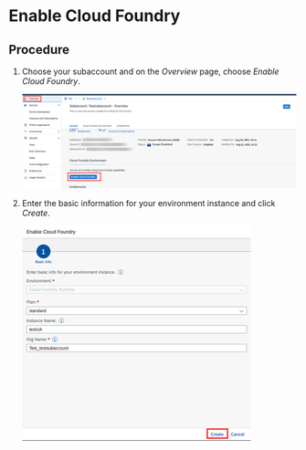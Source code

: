 <!-- loiocf0d5d28f43645118d20b7a04fbab946 -->

# Enable Cloud Foundry



## Procedure

1.  Choose your subaccount and on the *Overview* page, choose *Enable Cloud Foundry*.

    ![](images/Enable_Cloud_Foundry_Button_d0dbc30.png)

2.  Enter the basic information for your environment instance and click *Create*.

    ![](images/Enable_Cloud_Foundry_Dialog_91c344a.png)


